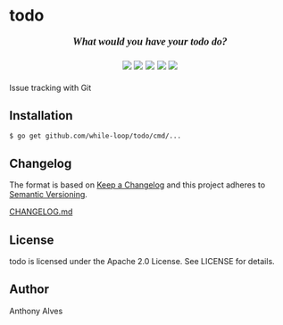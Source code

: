 todo
=======

<p align="center" style="font-family: verdana, serif; font-size:14pt; font-style:italic">
    <b>What would you have your todo do?</b><br><br>
    <a href="https://godoc.org/github.com/while-loop/todo"><img src="https://img.shields.io/badge/godoc-reference-blue.svg?style=flat-square"></a>
    <a href="https://travis-ci.org/while-loop/todo"><img src="https://img.shields.io/travis/while-loop/todo.svg?style=flat-square"></a>
    <a href="https://github.com/while-loop/todo/releases"><img src="https://img.shields.io/github/release/while-loop/todo.svg?style=flat-square"></a>
    <a href="https://coveralls.io/github/while-loop/todo"><img src="https://img.shields.io/coveralls/while-loop/todo.svg?style=flat-square"></a>
    <a href="LICENSE"><img src="https://img.shields.io/badge/license-Apache 2.0-blue.svg?style=flat-square"></a>
</p>

Issue tracking with Git

Installation
------------

```
$ go get github.com/while-loop/todo/cmd/...
```

Changelog
---------

The format is based on [Keep a Changelog](http://keepachangelog.com/) 
and this project adheres to [Semantic Versioning](http://semver.org/).

[CHANGELOG.md](CHANGELOG.md)

License
-------
todo is licensed under the Apache 2.0 License. See LICENSE for details.

Author
------

Anthony Alves
